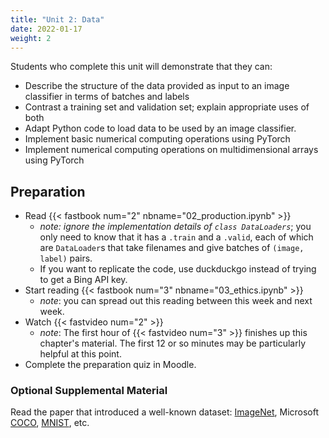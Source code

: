 ```yaml
---
title: "Unit 2: Data"
date: 2022-01-17
weight: 2
---
```


Students who complete this unit will demonstrate that they can:

- Describe the structure of the data provided as input to an image classifier in terms of batches and labels
- Contrast a training set and validation set; explain appropriate uses of both
- Adapt Python code to load data to be used by an image classifier.
- Implement basic numerical computing operations using PyTorch
- Implement numerical computing operations on multidimensional arrays using PyTorch

## Preparation

- Read {{< fastbook num="2" nbname="02_production.ipynb" >}}
    - *note: ignore the implementation details of `class DataLoaders`*; you only need to know that it has a  `.train` and a `.valid`, each of which are `DataLoader`s that take filenames and give batches of `(image, label)` pairs.
    - If you want to replicate the code, use duckduckgo instead of trying to get a Bing API key.
- Start reading {{< fastbook num="3" nbname="03_ethics.ipynb" >}}
    - *note*: you can spread out this reading between this week and next week.
- Watch {{< fastvideo num="2" >}}
    - *note*: The first hour of {{< fastvideo num="3" >}} finishes up this chapter's material. The first 12 or so minutes may be particularly helpful at this point.
- Complete the preparation quiz in Moodle.

<!-- Note for next year: 

- We need a diagram of an image tensor!
- Chapter 13, "A color picture is a rank-3 tensor" -- shows the decomposition of an image into its 3 color channels.

-->

### Optional Supplemental Material

Read the paper that introduced a well-known dataset: [ImageNet](https://ieeexplore.ieee.org/document/5206848), Microsoft [COCO](https://arxiv.org/abs/1405.0312v3), [MNIST](https://ieeexplore.ieee.org/document/726791), etc.

<!-- 
Discussion Forum:

- who has data on you? how much? what do you feel about that?

Midterm project milestone: summarize existing results, generate questions -->
